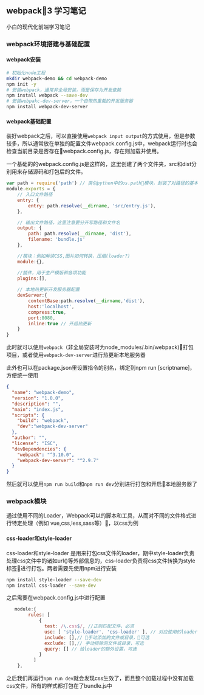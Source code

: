 ## webpack3 学习笔记
小白的现代化前端学习笔记

### webpack环境搭建与基础配置
#### webpack安装
```bash
# 初始化node工程
mkdir webpack-demo && cd webpack-demo
npm init -y
# 安装webpack，通常非全局安装，而是保存为开发依赖
npm install webpack --save-dev
# 安装webpakc-dev-server，一个自带热重载的开发服务器
npm install webpack-dev-server
```
#### webpack基础配置
装好webpack之后，可以直接使用`webpack input output`的方式使用，但是参数较多，所以通常放在单独的配置文件webpack.config.js中，webpack运行时也会检查当前目录是否存在webpack.config.js，存在则加载并使用。

一个基础的的webpack.config.js是这样的，这里创建了两个文件夹，src和dist分别用来存储源码和打包后的文件。

```javascript
var path = require('path') // 类似python中的os.path模块，封装了对路径的基本操作
module.exports = {
    // 入口文件路径
    entry: { 
        entry: path.resolve(__dirname, 'src/entry.js'),
    },

    // 输出文件路径，这里注意要分开写路径和文件名
    output: { 
        path: path.resolve(__dirname, 'dist'),
        filename: 'bundle.js'
    },

    //模块：例如解读CSS,图片如何转换，压缩(loader?)
    module:{},

    //插件，用于生产模版和各项功能
    plugins:[],
    
    // 本地热更新开发服务器配置
    devServer:{
        contentBase:path.resolve(__dirname,'dist'),
        host:'localhost',
        compress:true, 
        port:8080,
        inline:true // 开启热更新
    }
}
```

此时就可以使用`webpack`（非全局安装时为node_modules/.bin/webpack)打包项目，或者使用`webpack-dev-server`进行热更新本地服务器

此外也可以在package.json里设置指令的别名，绑定到npm run [scriptname]，方便统一使用
```json
{
  "name": "webpack-demo",
  "version": "1.0.0",
  "description": "",
  "main": "index.js",
  "scripts": {
    "build": "webpack",
    "dev":"webpack-dev-server"
  },
  "author": "",
  "license": "ISC",
  "devDependencies": {
    "webpack": "^3.10.0",
    "webpack-dev-server": "^2.9.7"
  }
}
```
然后就可以使用`npm run build`和`npm run dev`分别进行打包和开启本地服务器了


### webpack模块
通过使用不同的Loader，Webpack可以的脚本和工具，从而对不同的文件格式进行特定处理（例如 vue,css,less,sass等），以css为例

#### css-loader和style-loader
css-loader和style-loader 是用来打包css文件的loader，期中style-loader负责处理css文件中的诸如url()等外部信息的，css-loader负责将css文件转换为style标签进行打包。两者需要先使用npm进行安装
```bash
npm install style-loader --save-dev
npm install css-loader --save-dev
```
之后需要在webpack.config.js中进行配置
```javascript
   module:{
        rules: [
            {
              test: /\.css$/, //正则匹配文件，必须
              use: [ 'style-loader', 'css-loader' ], // 对应使用的loader，可以串联,必须
              include: [],// 手动添加的文件或目录，可选
              exclude: [],// 手动排除的文件或目录，可选
              query: [] // 给loader的额外设置，可选
            }
          ]
    },
```
之后我们再运行`npm run dev`就会发现css生效了，而且整个加载过程中没有加载css文件，所有的样式都打包在了bundle.js中
